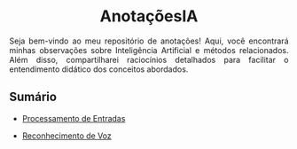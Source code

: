 <h1 align="center">AnotaçõesIA</h1>
<p align="justify">Seja bem-vindo ao meu repositório de anotações! Aqui, você encontrará minhas observações sobre Inteligência Artificial e métodos relacionados. Além disso, compartilharei raciocínios detalhados para facilitar o entendimento didático dos conceitos abordados.</p>

## Sumário
- <a href="/anotacoes/processamento-de-entradas.MD">Processamento de Entradas</a>

- <a href="/anotacoes/reconhecimento-de-voz.MD">Reconhecimento de Voz</a>